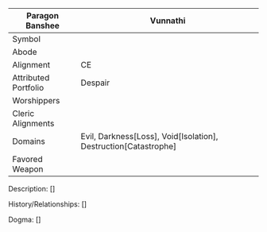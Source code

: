 | Paragon Banshee | Vunnathi |
| --- | --- |
| Symbol |
| Abode |
| Alignment | CE | 
| Attributed Portfolio | Despair | 
| Worshippers | 
| Cleric Alignments |
| Domains | Evil, Darkness[Loss], Void[Isolation], Destruction[Catastrophe] 
| Favored Weapon |

Description: 
    []

History/Relationships:
    []
    
Dogma: 
    []